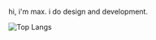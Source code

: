 hi, i'm max. i do design and development.

![Top Langs](https://github-readme-stats.vercel.app/api/top-langs/?username=maaackz&layout=compact)
